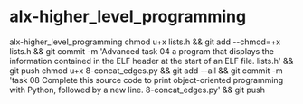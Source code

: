 # alx-higher_level_programming
alx-higher_level_programming 
chmod u+x lists.h && git add --chmod=+x lists.h && git commit -m 'Advanced task 04  a program that displays the information contained in the ELF header at the start of an ELF file. lists.h' && git push
chmod u+x 8-concat_edges.py && git add --all && git commit -m 'task 08 Complete this source code to print object-oriented programming with Python, followed by a new line. 8-concat_edges.py' && git push